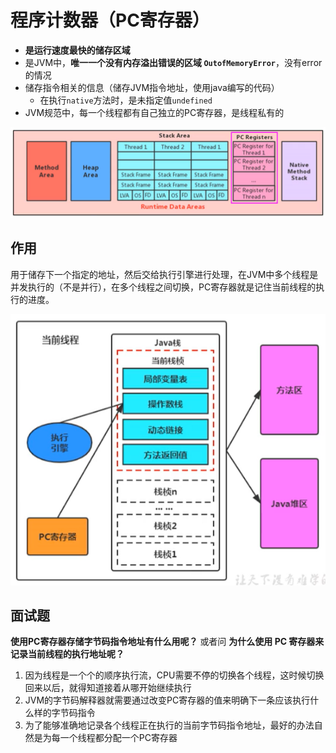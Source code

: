 # 程序计数器（PC寄存器）
- **是运行速度最快的储存区域**
- 是JVM中，**唯一一个没有内存溢出错误的区域 `OutofMemoryError`**，没有error的情况
- 储存指令相关的信息（储存JVM指令地址，使用java编写的代码）
    - 在执行`native`方法时，是未指定值`undefined`
- JVM规范中，每一个线程都有自己独立的PC寄存器，是线程私有的

![每一个pc寄存器都是独立的](./images/程序计数器/每一个pc寄存器都是独立的.png)

## 作用
用于储存下一个指定的地址，然后交给执行引擎进行处理，在JVM中多个线程是并发执行的（不是并行），在多个线程之间切换，PC寄存器就是记住当前线程的执行的进度。

![PC寄存器图示](./images/程序计数器/PC寄存器图示.png)

## 面试题
**使用PC寄存器存储字节码指令地址有什么用呢？**
或者问
**为什么使用 PC 寄存器来记录当前线程的执行地址呢？**

1. 因为线程是一个个的顺序执行流，CPU需要不停的切换各个线程，这时候切换回来以后，就得知道接着从哪开始继续执行
2. JVM的字节码解释器就需要通过改变PC寄存器的值来明确下一条应该执行什么样的字节码指令
3. 为了能够准确地记录各个线程正在执行的当前字节码指令地址，最好的办法自然是为每一个线程都分配一个PC寄存器
